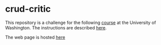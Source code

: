 # crud-critic

This repository is a challenge for the following [course](http://faculty.washington.edu/mikefree/info343/) at the University of Washington.  The instructions are described [here](http://faculty.washington.edu/mikefree/info343/#/challenges/crud).

The web page is hosted [here](http://students.washington.edu/kirklest/info343/crud-critic)
